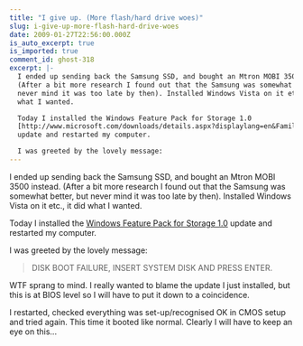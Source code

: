 ```yaml
---
title: "I give up. (More flash/hard drive woes)"
slug: i-give-up-more-flash-hard-drive-woes
date: 2009-01-27T22:56:00.000Z
is_auto_excerpt: true
is_imported: true
comment_id: ghost-318
excerpt: |-
  I ended up sending back the Samsung SSD, and bought an Mtron MOBI 3500 instead.
  (After a bit more research I found out that the Samsung was somewhat better, but
  never mind it was too late by then). Installed Windows Vista on it etc., it did
  what I wanted.

  Today I installed the Windows Feature Pack for Storage 1.0
  [http://www.microsoft.com/downloads/details.aspx?displaylang=en&FamilyID=63ab51ea-99c9-45c0-980a-c556746fcf05]
  update and restarted my computer.

  I was greeted by the lovely message:
---
```


I ended up sending back the Samsung SSD, and bought an Mtron MOBI 3500 instead.
(After a bit more research I found out that the Samsung was somewhat better, but
never mind it was too late by then). Installed Windows Vista on it etc., it did
what I wanted.

Today I installed the
[Windows Feature Pack for Storage 1.0](http://www.microsoft.com/downloads/details.aspx?displaylang=en&FamilyID=63ab51ea-99c9-45c0-980a-c556746fcf05)
update and restarted my computer.

I was greeted by the lovely message:

> DISK BOOT FAILURE, INSERT SYSTEM DISK AND PRESS ENTER.

WTF sprang to mind. I really wanted to blame the update I just installed, but
this is at BIOS level so I will have to put it down to a coincidence.

I restarted, checked everything was set-up/recognised OK in CMOS setup and tried
again. This time it booted like normal. Clearly I will have to keep an eye on
this...
